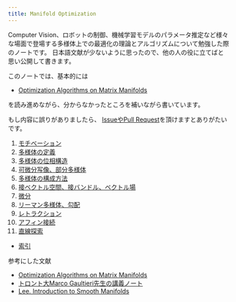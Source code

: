 ```yaml
---
title: Manifold Optimization
---
```


Computer Vision、ロボットの制御、機械学習モデルのパラメータ推定など様々な場面で登場する多様体上での最適化の理論とアルゴリズムについて勉強した際のノートです。
日本語文献が少ないように思ったので、他の人の役に立てばと思い公開して書きます。

このノートでは、基本的には

- [Optimization Algorithms on Matrix Manifolds](https://press.princeton.edu/absil)

を読み進めながら、分からなかったところを補いながら書いています。

もし内容に誤りがありましたら、 [IssueやPull Request](https://github.com/nineties/manifold-optimization)を頂けますとありがたいです。

1. [モチベーション](01-motivation)
2. [多様体の定義](02-manifold)
3. [多様体の位相構造](03-topology)
4. [可微分写像、部分多様体](04-submanifold)
5. [多様体の構成方法](05-construction)
6. [接ベクトル空間、接バンドル、ベクトル場](06-tangent)
7. [微分](07-derivative)
8. [リーマン多様体、勾配](08-riemann)
9. [レトラクション](09-retractions)
10. [アフィン接続](10-affineconnection)
11. [直線探索](11-linesearch)

- [索引](99-indexpage)


参考にした文献

- [Optimization Algorithms on Matrix Manifolds](https://press.princeton.edu/absil)
- [トロント大Marco Gaultieri先生の講義ノート](http://www.math.toronto.edu/mgualt/courses/18-367/)
- [Lee. Introduction to Smooth Manifolds](https://www.springer.com/jp/book/9780387217529)

